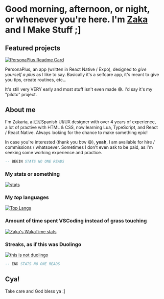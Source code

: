 # Good morning, afternoon, or night, or whenever you're here. I'm [Zaka](https://zakahacecosas.github.io) and I Make Stuff ;]

## Featured projects

[![PersonaPlus Readme Card](https://github-readme-stats.vercel.app/api/pin/?username=ZakaHaceCosas&repo=personaplus&theme=gotham)](https://github.com/ZakaHaceCosas/personaplus)

PersonaPlus, an app (written in React Native / Expo), designed to <i>give yourself a plus</i> as I like to say. Basically it's a selfcare app, it's meant to give you tips, create routines, etc...

It's still very VERY early and most stuff isn't even made 😅. I'd say it's my "piloto" project.

## About me

I'm Zakaria, a  :es:Spanish UI/UX designer with over 4 years of experience, a lot of practive with HTML & CSS, now learning Lua, TypeScript, and React / React Native. Always looking for the chance to make something epic!

In case you're interested (thank you btw :smile:), **yeah**, I am available for hire / commissions / whatsoever. Sometimes I don't even ask to be paid, as I'm seeking some working experience and practice.

```lua
-- BEGIN STATS NO ONE READS
```

### My stats or something

[![stats](https://github-readme-stats.vercel.app/api?username=ZakaHaceCosas&show_icons=true&theme=github_dark&count_private=true&include_all_commits=true)](https://github.com/anuraghazra/github-readme-stats)

### My _top_ languages

[![Top Langs](https://github-readme-stats.vercel.app/api/top-langs/?username=ZakaHaceCosas&hide_progress=false&theme=gotham&layout=donut&langs_count=10)](https://github.com/ZakaHaceCosas)

### Amount of time spent VSCoding instead of grass touching

[![Zaka's WakaTime stats](https://github-readme-stats.vercel.app/api/wakatime?username=ZakaHaceCosas&layout=compact&theme=github_dark)](https://github.com/anuraghazra/github-readme-stats)

### Streaks, as if this was Duolingo

[![this is not duolingo](https://github-readme-streak-stats.herokuapp.com?user=ZakaHaceCosas&theme=gotham)](https://github-readme-streak-stats.herokuapp.com/demo/)

```lua
-- END STATS NO ONE READS
```

## Cya!

Take care and God bless ya :]
